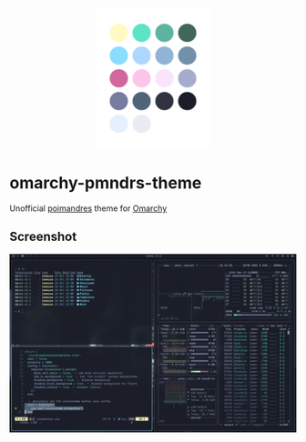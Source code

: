 <p align="middle">
  <img src="assets/dots.png" width="200" />
</p>

# omarchy-pmndrs-theme

Unofficial [poimandres](https://github.com/drcmda/poimandres-theme) theme for [Omarchy](https://omarchy.org/)

## Screenshot

<img src="assets/preview.png" />
